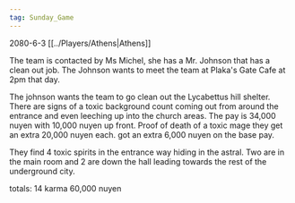 ```yaml
---
tag: Sunday_Game
---
```

2080-6-3
[[../Players/Athens|Athens]]

The team is contacted by Ms Michel, she has a Mr. Johnson that has a clean out job. The Johnson wants to meet the team at Plaka's Gate Cafe at 2pm that day. 

The johnson wants the team to go clean out the Lycabettus hill shelter. There are signs of a toxic background count coming out from around the entrance and even leeching up into the church areas. The pay is 34,000 nuyen with 10,000 nuyen up front. Proof of death of a toxic mage they get an extra 20,000 nuyen each. got an extra 6,000 nuyen on the base pay.

They find 4 toxic spirits in the entrance way hiding in the astral. Two are in the main room and 2 are down the hall leading towards the rest of the underground city.


totals:
14 karma
60,000 nuyen